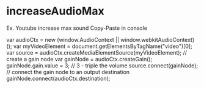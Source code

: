 # increaseAudioMax
Ex. Youtube increase max sound 
Copy-Paste in console


var audioCtx = new (window.AudioContext || window.webkitAudioContext)();
var myVideoElement = document.getElementsByTagName("video")[0];
var source = audioCtx.createMediaElementSource(myVideoElement); // create a gain node
var gainNode = audioCtx.createGain();
gainNode.gain.value = 3; // 3 - triple the volume
source.connect(gainNode); // connect the gain node to an output destination
gainNode.connect(audioCtx.destination);
